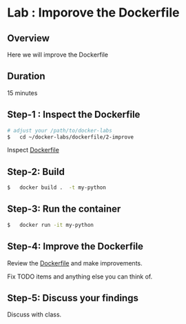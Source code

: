 <link rel='stylesheet' href='../../assets/css/main.css'/>

# Lab : Imporove the Dockerfile

## Overview

Here we will improve the Dockerfile

## Duration

15 minutes

## Step-1 : Inspect the Dockerfile

```bash
# adjust your /path/to/docker-labs
$   cd ~/docker-labs/dockerfile/2-improve
```

Inspect [Dockerfile](Dockerfile)

## Step-2: Build

```bash
$   docker build .  -t my-python
```

## Step-3: Run the container

```bash
$   docker run -it my-python
```

## Step-4: Improve the Dockerfile

Review the [Dockerfile](Dockerfile) and make improvements.

Fix TODO items and anything else you can think of.

## Step-5: Discuss your findings

Discuss with class.

